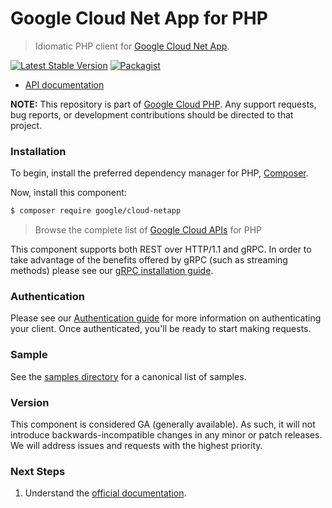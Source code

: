 # Google Cloud Net App for PHP

> Idiomatic PHP client for [Google Cloud Net App](https://cloud.google.com/netapp).

[![Latest Stable Version](https://poser.pugx.org/google/cloud-netapp/v/stable)](https://packagist.org/packages/google/cloud-netapp) [![Packagist](https://img.shields.io/packagist/dm/google/cloud-netapp.svg)](https://packagist.org/packages/google/cloud-netapp)

* [API documentation](https://cloud.google.com/php/docs/reference/cloud-netapp/latest)

**NOTE:** This repository is part of [Google Cloud PHP](https://github.com/googleapis/google-cloud-php). Any
support requests, bug reports, or development contributions should be directed to
that project.

### Installation

To begin, install the preferred dependency manager for PHP, [Composer](https://getcomposer.org/).

Now, install this component:

```sh
$ composer require google/cloud-netapp
```

> Browse the complete list of [Google Cloud APIs](https://cloud.google.com/php/docs/reference)
> for PHP

This component supports both REST over HTTP/1.1 and gRPC. In order to take advantage of the benefits
offered by gRPC (such as streaming methods) please see our
[gRPC installation guide](https://cloud.google.com/php/grpc).

### Authentication

Please see our [Authentication guide](https://github.com/googleapis/google-cloud-php/blob/main/AUTHENTICATION.md) for more information
on authenticating your client. Once authenticated, you'll be ready to start making requests.

### Sample

See the [samples directory](https://github.com/googleapis/google-cloud-php-netapp/tree/main/samples) for a canonical list of samples.

### Version

This component is considered GA (generally available). As such, it will not introduce backwards-incompatible changes in
any minor or patch releases. We will address issues and requests with the highest priority.

### Next Steps

1. Understand the [official documentation](https://cloud.google.com/netapp/volumes/docs/discover/overview).
